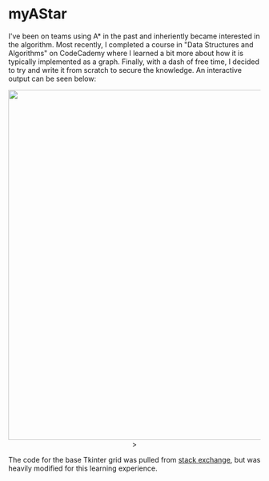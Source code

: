 # myAStar
I've been on teams using A* in the past and inheriently became interested in the algorithm. Most recently, I completed a course in "Data Structures and Algorithms" on CodeCademy where I learned a bit more about how it is typically implemented as a graph. Finally, with a dash of free time, I decided to try and write it from scratch to secure the knowledge. An interactive output can be seen below:
<p align="center">
<img src="https://media.giphy.com/media/cBVM1pTdFJS8H7whEU/giphy.gif" width="700" align="center">>
</p>

The code for the base Tkinter grid was pulled from [stack exchange](https://stackoverflow.com/questions/30023763/how-to-make-an-interactive-2d-grid-in-a-window-in-python), but was heavily modified for this learning experience. 
